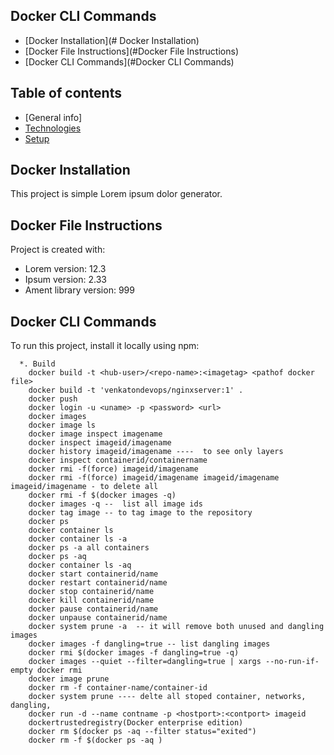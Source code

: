 ## Docker CLI Commands
*  [Docker Installation](# Docker Installation)
* [Docker File Instructions](#Docker File Instructions)
* [Docker CLI Commands](#Docker CLI Commands)
## Table of contents
* [General  info]
* [Technologies](#technologies)
* [Setup](#setup)

## Docker Installation
This project is simple Lorem ipsum dolor generator.
	
## Docker File Instructions
Project is created with:
* Lorem version: 12.3
* Ipsum version: 2.33
* Ament library version: 999
	
## Docker CLI Commands
To run this project, install it locally using npm:

```shell script
  *. Build
    docker build -t <hub-user>/<repo-name>:<imagetag> <pathof docker file>
    docker build -t 'venkatondevops/nginxserver:1' .
    docker push 
    docker login -u <uname> -p <password> <url>
    docker images
    docker image ls
    docker image inspect imagename
    docker inspect imageid/imagename
    docker history imageid/imagename ----  to see only layers
    docker inspect containerid/containername
    docker rmi -f(force) imageid/imagename
    docker rmi -f(force) imageid/imagename imageid/imagename imageid/imagename - to delete all
    docker rmi -f $(docker images -q)
    docker images -q --  list all image ids
    docker tag image -- to tag image to the repository
    docker ps
    docker container ls
    docker container ls -a
    docker ps -a all containers
    docker ps -aq
    docker container ls -aq
    docker start containerid/name
    docker restart containerid/name
    docker stop containerid/name
    docker kill containerid/name
    docker pause containerid/name
    docker unpause containerid/name
    docker system prune -a  -- it will remove both unused and dangling images
    docker images -f dangling=true -- list dangling images
    docker rmi $(docker images -f dangling=true -q)
    docker images --quiet --filter=dangling=true | xargs --no-run-if-empty docker rmi
    docker image prune 
    docker rm -f container-name/container-id
    docker system prune ---- delte all stoped container, networks, dangling,
    docker run -d --name contname -p <hostport>:<contport> imageid
    dockertrustedregistry(Docker enterprise edition)
    docker rm $(docker ps -aq --filter status="exited")
    docker rm -f $(docker ps -aq )

```
  
